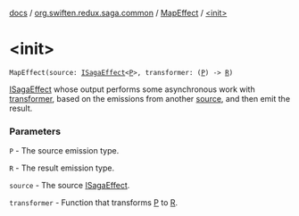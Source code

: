 [docs](../../index.md) / [org.swiften.redux.saga.common](../index.md) / [MapEffect](index.md) / [&lt;init&gt;](./-init-.md)

# &lt;init&gt;

`MapEffect(source: `[`ISagaEffect`](../-i-saga-effect.md)`<`[`P`](index.md#P)`>, transformer: (`[`P`](index.md#P)`) -> `[`R`](index.md#R)`)`

[ISagaEffect](../-i-saga-effect.md) whose output performs some asynchronous work with [transformer](transformer.md), based on the
emissions from another [source](source.md), and then emit the result.

### Parameters

`P` - The source emission type.

`R` - The result emission type.

`source` - The source [ISagaEffect](../-i-saga-effect.md).

`transformer` - Function that transforms [P](index.md#P) to [R](index.md#R).